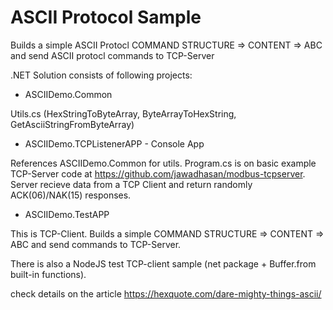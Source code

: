 # ASCII Protocol Sample

Builds a simple ASCII Protocl COMMAND STRUCTURE => <STX><DLE>CONTENT<ETX> => <STX><DLE>ABC<ETX> and send ASCII protocl commands to TCP-Server

.NET Solution consists of following projects:

- ASCIIDemo.Common
 
Utils.cs (HexStringToByteArray, ByteArrayToHexString, GetAsciiStringFromByteArray)


- ASCIIDemo.TCPListenerAPP - Console App

References ASCIIDemo.Common for utils.
Program.cs is on basic example TCP-Server code at https://github.com/jawadhasan/modbus-tcpserver. 
Server recieve data from a TCP Client and return randomly ACK(06)/NAK(15) responses.


- ASCIIDemo.TestAPP

This is TCP-Client.
Builds a simple COMMAND STRUCTURE => <STX><DLE>CONTENT<ETX> => <STX><DLE>ABC<ETX> and send commands to TCP-Server.

There is also a NodeJS test TCP-client sample (net package + Buffer.from built-in functions).

check details on the article https://hexquote.com/dare-mighty-things-ascii/




